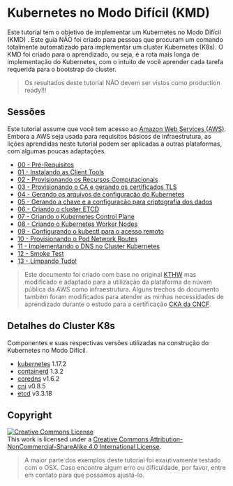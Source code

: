 # Kubernetes no Modo Difícil (KMD)
Este tutorial tem o objetivo de implementar um Kubernetes no Modo Difícil (KMD) . Este guia NÃO foi criado para pessoas que procuram um comando totalmente automatizado para implementar um cluster Kubernetes (K8s). O KMD foi criado para o aprendizado, ou seja, é a rota mais longa de implementação do Kubernetes, com o intuito de você aprender cada tarefa requerida para o bootstrap do cluster.

> Os resultados deste tutorial NÃO devem ser vistos como production ready!!!

## Sessões

Este tutorial assume que você tem acesso ao [Amazon Web Services (AWS)](https://aws.amazon.com). Embora a AWS seja usada para requisitos básicos de infraestrutura, as lições aprendidas neste tutorial podem ser aplicadas a outras plataformas, com algumas poucas adaptações.

* [00 - Pré-Requisitos](docs/00-prerequisits.md)
* [01 - Instalando as Client Tools](docs/01-client-tools.md)
* [02 - Provisionando os Recursos Computacionais](docs/02-compute-resources.md)
* [03 - Provisionando o CA e gerando os certificados TLS](docs/03-certificate-authority.md)
* [04 - Gerando os arquivos de configuração do Kubernetes](docs/04-kubernetes-configuration-files.md)
* [05 - Gerando a chave e a configuracão para criptografia dos dados](docs/05-data-encryption-keys.md)
* [06 - Criando o cluster ETCD](docs/06-bootstrapping-etcd.md)
* [07 - Criando o Kubernetes Control Plane](docs/07-bootstrapping-kubernetes-controllers.md)
* [08 - Criando o Kubernetes Worker Nodes](docs/08-bootstrapping-kubernetes-workers.md)
* [09 - Configurando o kubectl para o acesso remoto](docs/09-configuring-kubectl.md)
* [10 - Provisionando o Pod Network Routes](docs/10-pod-network-routes.md)
* [11 - Implementando o DNS no Cluster Kubernetes](docs/11-dns-addon.md)
* [12 - Smoke Test](docs/12-smoke-test.md)
* [13 - Limpando Tudo!](docs/13-cleanup.md)

> Este documento foi criado com base no original [KTHW](https://github.com/kelseyhightower/kubernetes-the-hard-way) mas modificado e adaptado para a utilização da plataforma de núvem pública da AWS como infraestrutura. Alguns trechos do documento também foram modificados para atender as minhas necessidades de aprendizado durante o estudo para a certificação [CKA da CNCF](https://www.cncf.io/certification/cka/).

## Detalhes do Cluster K8s
Componentes e suas respectivas versões utilizadas na construção do Kubernetes no Modo Difícil.

* [kubernetes](https://github.com/kubernetes/kubernetes) 1.17.2
* [containerd](https://github.com/containerd/containerd) 1.3.2
* [coredns](https://github.com/coredns/coredns) v1.6.2
* [cni](https://github.com/containernetworking/cni) v0.8.5
* [etcd](https://github.com/coreos/etcd) v3.3.18

## Copyright

<a rel="license" href="http://creativecommons.org/licenses/by-nc-sa/4.0/"><img alt="Creative Commons License" style="border-width:0" src="https://i.creativecommons.org/l/by-nc-sa/4.0/88x31.png" /></a><br />This work is licensed under a <a rel="license" href="http://creativecommons.org/licenses/by-nc-sa/4.0/">Creative Commons Attribution-NonCommercial-ShareAlike 4.0 International License</a>.

> A maior parte dos exemplos deste tutorial foi exautivamente testado com o OSX. Caso encontre algum erro ou dificuldade, por favor, entre em contato para que possamos ajustá-lo.
